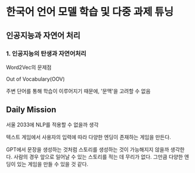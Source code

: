 # 한국어 언어 모델 학습 및 다중 과제 튜닝
## 인공지능과 자연어 처리
### 1. 인공지능의 탄생과 자연어처리
Word2Vec의 문제점 

Out of Vocabulary(OOV)

주변 단어를 통해 학습이 이루어지기 때문에, '문맥'을 고려할 수 없음

## Daily Mission
서울 2033에 NLP를 적용할 수 없을까 생각

텍스트 게임에서 사용자의 입력에 따라 다양한 엔딩이 존재하는 게임을 만든다.

GPT에서 문장을 생성하는 것처럼 스토리를 생성하는 것이 가능해지지 않을까 생각한다. 사람의 경우 앞으로 일어날 수 있는 스토리를 적는 데 무리가 없다. 그만큼 다양한 엔딩이 있는 게임을 만들 수 있을 것 같다.
